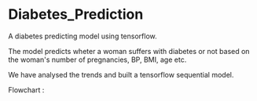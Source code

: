 # Diabetes_Prediction
A diabetes predicting model using tensorflow.

The model predicts wheter a woman suffers with diabetes or not based on the woman's number of pregnancies, BP, BMI, age etc.

We have analysed the trends and built a tensorflow sequential model.

Flowchart : 
